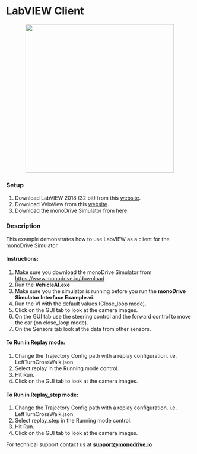 # LabVIEW Client
<p align="center">
<img src="https://github.com/monoDriveIO/client/raw/master/WikiPhotos/LV_client/main.jpg" 
width="400"  />
</p>


### Setup
1. Download LabVIEW 2018 (32 bit) from this [website](http://www.ni.com/download/labview-development-system-2018/7406/en/).
2. Download VeloView from this [website](https://www.paraview.org/download/).
3. Download the monoDrive Simulator from [here](https://www.monodrive.io/download).

### Description 

This example demonstrates how to use LabVIEW as a client for the monoDrive Simulator.

#### Instructions:

1. Make sure you download the monoDrive Simulator from https://www.monodrive.io/download
2. Run the **VehicleAI.exe**
3. Make sure you the simulator is running before you run the **monoDrive Simulator Interface Example.vi**.
4. Run the VI with the default values (Close_loop mode).
5. Click on the GUI tab to look at the camera images.
6. On the GUI tab use the steering control and the forward control to move the car (on close_loop mode).
7. On the Sensors tab look at the data from other sensors.

#### To Run in Replay mode:

1. Change the Trajectory Config path with a replay configuration. i.e. LeftTurnCrossWalk.json 
2. Select replay in the Running mode control.
3. Hit Run.
4. Click on the GUI tab to look at the camera images.

#### To Run in Replay_step mode:
1. Change the Trajectory Config path with a replay configuration. i.e. LeftTurnCrossWalk.json
2. Select replay_step in the Running mode control.
3. Hit Run.
4. Click on the GUI tab to look at the camera images.

For technical support contact us at <b>support@monodrive.io</b>
